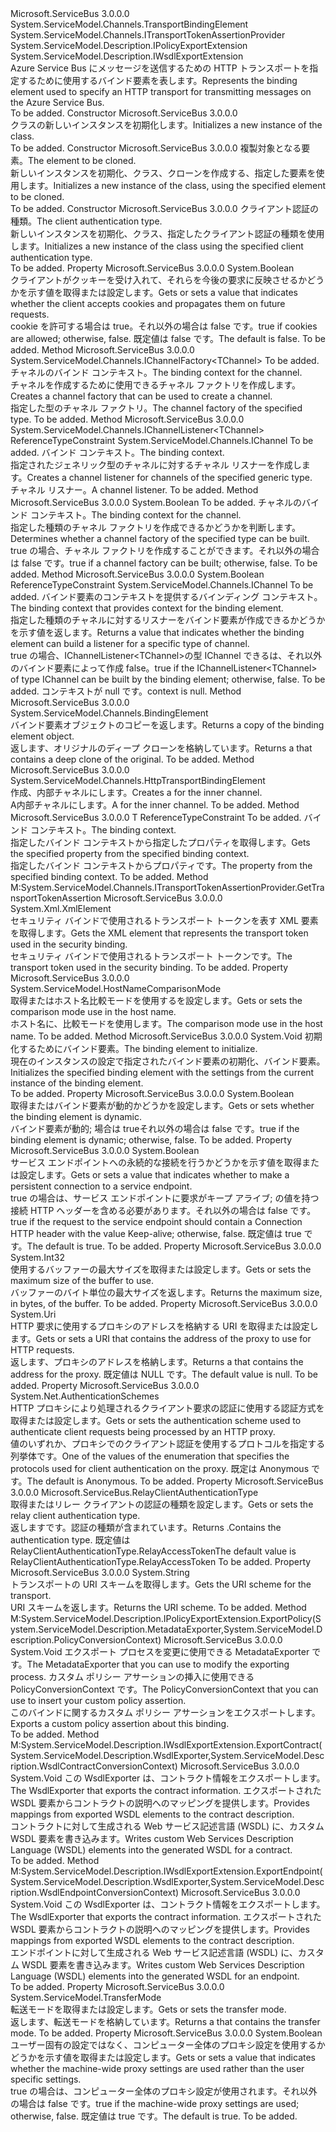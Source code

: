 <Type Name="HttpRelayTransportBindingElement" FullName="Microsoft.ServiceBus.HttpRelayTransportBindingElement">
  <TypeSignature Language="C#" Value="public class HttpRelayTransportBindingElement : System.ServiceModel.Channels.TransportBindingElement, System.ServiceModel.Channels.ITransportTokenAssertionProvider, System.ServiceModel.Description.IPolicyExportExtension, System.ServiceModel.Description.IWsdlExportExtension" />
  <TypeSignature Language="ILAsm" Value=".class public auto ansi beforefieldinit HttpRelayTransportBindingElement extends System.ServiceModel.Channels.TransportBindingElement implements class System.ServiceModel.Channels.ITransportTokenAssertionProvider, class System.ServiceModel.Description.IPolicyExportExtension, class System.ServiceModel.Description.IWsdlExportExtension" />
  <TypeSignature Language="DocId" Value="T:Microsoft.ServiceBus.HttpRelayTransportBindingElement" />
  <TypeSignature Language="VB.NET" Value="Public Class HttpRelayTransportBindingElement&#xA;Inherits TransportBindingElement&#xA;Implements IPolicyExportExtension, ITransportTokenAssertionProvider, IWsdlExportExtension" />
  <TypeSignature Language="F#" Value="type HttpRelayTransportBindingElement = class&#xA;    inherit TransportBindingElement&#xA;    interface IPolicyExportExtension&#xA;    interface IWsdlExportExtension&#xA;    interface ITransportTokenAssertionProvider" />
  <AssemblyInfo>
    <AssemblyName>Microsoft.ServiceBus</AssemblyName>
    <AssemblyVersion>3.0.0.0</AssemblyVersion>
  </AssemblyInfo>
  <Base>
    <BaseTypeName>System.ServiceModel.Channels.TransportBindingElement</BaseTypeName>
  </Base>
  <Interfaces>
    <Interface>
      <InterfaceName>System.ServiceModel.Channels.ITransportTokenAssertionProvider</InterfaceName>
    </Interface>
    <Interface>
      <InterfaceName>System.ServiceModel.Description.IPolicyExportExtension</InterfaceName>
    </Interface>
    <Interface>
      <InterfaceName>System.ServiceModel.Description.IWsdlExportExtension</InterfaceName>
    </Interface>
  </Interfaces>
  <Docs>
    <summary><span data-ttu-id="cf8bf-101">Azure Service Bus にメッセージを送信するための HTTP トランスポートを指定するために使用するバインド要素を表します。</span><span class="sxs-lookup"><span data-stu-id="cf8bf-101">Represents the binding element used to specify an HTTP transport for transmitting messages on the Azure Service Bus.</span></span> </summary>
    <remarks>To be added.</remarks>
  </Docs>
  <Members>
    <Member MemberName=".ctor">
      <MemberSignature Language="C#" Value="public HttpRelayTransportBindingElement ();" />
      <MemberSignature Language="ILAsm" Value=".method public hidebysig specialname rtspecialname instance void .ctor() cil managed" />
      <MemberSignature Language="DocId" Value="M:Microsoft.ServiceBus.HttpRelayTransportBindingElement.#ctor" />
      <MemberSignature Language="VB.NET" Value="Public Sub New ()" />
      <MemberType>Constructor</MemberType>
      <AssemblyInfo>
        <AssemblyName>Microsoft.ServiceBus</AssemblyName>
        <AssemblyVersion>3.0.0.0</AssemblyVersion>
      </AssemblyInfo>
      <Parameters />
      <Docs>
        <summary><span data-ttu-id="cf8bf-102"><see cref="T:Microsoft.ServiceBus.HttpRelayTransportBindingElement" /> クラスの新しいインスタンスを初期化します。</span><span class="sxs-lookup"><span data-stu-id="cf8bf-102">Initializes a new instance of the <see cref="T:Microsoft.ServiceBus.HttpRelayTransportBindingElement" /> class.</span></span></summary>
        <remarks>To be added.</remarks>
      </Docs>
    </Member>
    <Member MemberName=".ctor">
      <MemberSignature Language="C#" Value="protected HttpRelayTransportBindingElement (Microsoft.ServiceBus.HttpRelayTransportBindingElement elementToBeCloned);" />
      <MemberSignature Language="ILAsm" Value=".method familyhidebysig specialname rtspecialname instance void .ctor(class Microsoft.ServiceBus.HttpRelayTransportBindingElement elementToBeCloned) cil managed" />
      <MemberSignature Language="DocId" Value="M:Microsoft.ServiceBus.HttpRelayTransportBindingElement.#ctor(Microsoft.ServiceBus.HttpRelayTransportBindingElement)" />
      <MemberSignature Language="VB.NET" Value="Protected Sub New (elementToBeCloned As HttpRelayTransportBindingElement)" />
      <MemberSignature Language="F#" Value="new Microsoft.ServiceBus.HttpRelayTransportBindingElement : Microsoft.ServiceBus.HttpRelayTransportBindingElement -&gt; Microsoft.ServiceBus.HttpRelayTransportBindingElement" Usage="new Microsoft.ServiceBus.HttpRelayTransportBindingElement elementToBeCloned" />
      <MemberType>Constructor</MemberType>
      <AssemblyInfo>
        <AssemblyName>Microsoft.ServiceBus</AssemblyName>
        <AssemblyVersion>3.0.0.0</AssemblyVersion>
      </AssemblyInfo>
      <Parameters>
        <Parameter Name="elementToBeCloned" Type="Microsoft.ServiceBus.HttpRelayTransportBindingElement" />
      </Parameters>
      <Docs>
        <param name="elementToBeCloned"><span data-ttu-id="cf8bf-103">複製対象となる要素。</span><span class="sxs-lookup"><span data-stu-id="cf8bf-103">The element to be cloned.</span></span></param>
        <summary><span data-ttu-id="cf8bf-104">新しいインスタンスを初期化、<see cref="T:Microsoft.ServiceBus.HttpRelayTransportBindingElement" />クラス、クローンを作成する、指定した要素を使用します。</span><span class="sxs-lookup"><span data-stu-id="cf8bf-104">Initializes a new instance of the <see cref="T:Microsoft.ServiceBus.HttpRelayTransportBindingElement" /> class, using the specified element to be cloned.</span></span></summary>
        <remarks>To be added.</remarks>
      </Docs>
    </Member>
    <Member MemberName=".ctor">
      <MemberSignature Language="C#" Value="public HttpRelayTransportBindingElement (Microsoft.ServiceBus.RelayClientAuthenticationType relayClientAuthenticationType);" />
      <MemberSignature Language="ILAsm" Value=".method public hidebysig specialname rtspecialname instance void .ctor(valuetype Microsoft.ServiceBus.RelayClientAuthenticationType relayClientAuthenticationType) cil managed" />
      <MemberSignature Language="DocId" Value="M:Microsoft.ServiceBus.HttpRelayTransportBindingElement.#ctor(Microsoft.ServiceBus.RelayClientAuthenticationType)" />
      <MemberSignature Language="F#" Value="new Microsoft.ServiceBus.HttpRelayTransportBindingElement : Microsoft.ServiceBus.RelayClientAuthenticationType -&gt; Microsoft.ServiceBus.HttpRelayTransportBindingElement" Usage="new Microsoft.ServiceBus.HttpRelayTransportBindingElement relayClientAuthenticationType" />
      <MemberType>Constructor</MemberType>
      <AssemblyInfo>
        <AssemblyName>Microsoft.ServiceBus</AssemblyName>
        <AssemblyVersion>3.0.0.0</AssemblyVersion>
      </AssemblyInfo>
      <Parameters>
        <Parameter Name="relayClientAuthenticationType" Type="Microsoft.ServiceBus.RelayClientAuthenticationType" />
      </Parameters>
      <Docs>
        <param name="relayClientAuthenticationType"><span data-ttu-id="cf8bf-105">クライアント認証の種類。</span><span class="sxs-lookup"><span data-stu-id="cf8bf-105">The client authentication type.</span></span></param>
        <summary><span data-ttu-id="cf8bf-106">新しいインスタンスを初期化、<see cref="T:Microsoft.ServiceBus.HttpRelayTransportBindingElement" />クラス、指定したクライアント認証の種類を使用します。</span><span class="sxs-lookup"><span data-stu-id="cf8bf-106">Initializes a new instance of the <see cref="T:Microsoft.ServiceBus.HttpRelayTransportBindingElement" /> class using the specified client authentication type.</span></span></summary>
        <remarks>To be added.</remarks>
      </Docs>
    </Member>
    <Member MemberName="AllowCookies">
      <MemberSignature Language="C#" Value="public bool AllowCookies { get; set; }" />
      <MemberSignature Language="ILAsm" Value=".property instance bool AllowCookies" />
      <MemberSignature Language="DocId" Value="P:Microsoft.ServiceBus.HttpRelayTransportBindingElement.AllowCookies" />
      <MemberSignature Language="VB.NET" Value="Public Property AllowCookies As Boolean" />
      <MemberSignature Language="F#" Value="member this.AllowCookies : bool with get, set" Usage="Microsoft.ServiceBus.HttpRelayTransportBindingElement.AllowCookies" />
      <MemberType>Property</MemberType>
      <AssemblyInfo>
        <AssemblyName>Microsoft.ServiceBus</AssemblyName>
        <AssemblyVersion>3.0.0.0</AssemblyVersion>
      </AssemblyInfo>
      <ReturnValue>
        <ReturnType>System.Boolean</ReturnType>
      </ReturnValue>
      <Docs>
        <summary><span data-ttu-id="cf8bf-107">クライアントがクッキーを受け入れて、それらを今後の要求に反映させるかどうかを示す値を取得または設定します。</span><span class="sxs-lookup"><span data-stu-id="cf8bf-107">Gets or sets a value that indicates whether the client accepts cookies and propagates them on future requests.</span></span></summary>
        <value><span data-ttu-id="cf8bf-108">cookie を許可する場合は true。それ以外の場合は false です。</span><span class="sxs-lookup"><span data-stu-id="cf8bf-108">true if cookies are allowed; otherwise, false.</span></span> <span data-ttu-id="cf8bf-109">既定値は false です。</span><span class="sxs-lookup"><span data-stu-id="cf8bf-109">The default is false.</span></span></value>
        <remarks>To be added.</remarks>
      </Docs>
    </Member>
    <Member MemberName="BuildChannelFactory&lt;TChannel&gt;">
      <MemberSignature Language="C#" Value="public override System.ServiceModel.Channels.IChannelFactory&lt;TChannel&gt; BuildChannelFactory&lt;TChannel&gt; (System.ServiceModel.Channels.BindingContext context);" />
      <MemberSignature Language="ILAsm" Value=".method public hidebysig virtual instance class System.ServiceModel.Channels.IChannelFactory`1&lt;!!TChannel&gt; BuildChannelFactory&lt;TChannel&gt;(class System.ServiceModel.Channels.BindingContext context) cil managed" />
      <MemberSignature Language="DocId" Value="M:Microsoft.ServiceBus.HttpRelayTransportBindingElement.BuildChannelFactory``1(System.ServiceModel.Channels.BindingContext)" />
      <MemberSignature Language="VB.NET" Value="Public Overrides Function BuildChannelFactory(Of TChannel) (context As BindingContext) As IChannelFactory(Of TChannel)" />
      <MemberSignature Language="F#" Value="override this.BuildChannelFactory : System.ServiceModel.Channels.BindingContext -&gt; System.ServiceModel.Channels.IChannelFactory&lt;'Channel&gt;" Usage="httpRelayTransportBindingElement.BuildChannelFactory context" />
      <MemberType>Method</MemberType>
      <AssemblyInfo>
        <AssemblyName>Microsoft.ServiceBus</AssemblyName>
        <AssemblyVersion>3.0.0.0</AssemblyVersion>
      </AssemblyInfo>
      <ReturnValue>
        <ReturnType>System.ServiceModel.Channels.IChannelFactory&lt;TChannel&gt;</ReturnType>
      </ReturnValue>
      <TypeParameters>
        <TypeParameter Name="TChannel" />
      </TypeParameters>
      <Parameters>
        <Parameter Name="context" Type="System.ServiceModel.Channels.BindingContext" />
      </Parameters>
      <Docs>
        <typeparam name="TChannel">To be added.</typeparam>
        <param name="context"> <span data-ttu-id="cf8bf-110">チャネルのバインド コンテキスト。</span><span class="sxs-lookup"><span data-stu-id="cf8bf-110">The binding context for the channel.</span></span></param>
        <summary><span data-ttu-id="cf8bf-111">チャネルを作成するために使用できるチャネル ファクトリを作成します。</span><span class="sxs-lookup"><span data-stu-id="cf8bf-111">Creates a channel factory that can be used to create a channel.</span></span></summary>
        <returns><span data-ttu-id="cf8bf-112">指定した型のチャネル ファクトリ。</span><span class="sxs-lookup"><span data-stu-id="cf8bf-112">The channel factory of the specified type.</span></span></returns>
        <remarks>To be added.</remarks>
      </Docs>
    </Member>
    <Member MemberName="BuildChannelListener&lt;TChannel&gt;">
      <MemberSignature Language="C#" Value="public override System.ServiceModel.Channels.IChannelListener&lt;TChannel&gt; BuildChannelListener&lt;TChannel&gt; (System.ServiceModel.Channels.BindingContext context) where TChannel : class, System.ServiceModel.Channels.IChannel;" />
      <MemberSignature Language="ILAsm" Value=".method public hidebysig virtual instance class System.ServiceModel.Channels.IChannelListener`1&lt;!!TChannel&gt; BuildChannelListener&lt;class (class System.ServiceModel.Channels.IChannel) TChannel&gt;(class System.ServiceModel.Channels.BindingContext context) cil managed" />
      <MemberSignature Language="DocId" Value="M:Microsoft.ServiceBus.HttpRelayTransportBindingElement.BuildChannelListener``1(System.ServiceModel.Channels.BindingContext)" />
      <MemberSignature Language="VB.NET" Value="Public Overrides Function BuildChannelListener(Of TChannel As {Class, IChannel}) (context As BindingContext) As IChannelListener(Of TChannel)" />
      <MemberSignature Language="F#" Value="override this.BuildChannelListener : System.ServiceModel.Channels.BindingContext -&gt; System.ServiceModel.Channels.IChannelListener&lt;'Channel (requires 'Channel : null and 'Channel :&gt; System.ServiceModel.Channels.IChannel)&gt; (requires 'Channel : null and 'Channel :&gt; System.ServiceModel.Channels.IChannel)" Usage="httpRelayTransportBindingElement.BuildChannelListener context" />
      <MemberType>Method</MemberType>
      <AssemblyInfo>
        <AssemblyName>Microsoft.ServiceBus</AssemblyName>
        <AssemblyVersion>3.0.0.0</AssemblyVersion>
      </AssemblyInfo>
      <ReturnValue>
        <ReturnType>System.ServiceModel.Channels.IChannelListener&lt;TChannel&gt;</ReturnType>
      </ReturnValue>
      <TypeParameters>
        <TypeParameter Name="TChannel">
          <Constraints>
            <ParameterAttribute>ReferenceTypeConstraint</ParameterAttribute>
            <InterfaceName>System.ServiceModel.Channels.IChannel</InterfaceName>
          </Constraints>
        </TypeParameter>
      </TypeParameters>
      <Parameters>
        <Parameter Name="context" Type="System.ServiceModel.Channels.BindingContext" />
      </Parameters>
      <Docs>
        <typeparam name="TChannel">To be added.</typeparam>
        <param name="context"> <span data-ttu-id="cf8bf-113">バインド コンテキスト。</span><span class="sxs-lookup"><span data-stu-id="cf8bf-113">The binding context.</span></span></param>
        <summary><span data-ttu-id="cf8bf-114">指定されたジェネリック型のチャネルに対するチャネル リスナーを作成します。</span><span class="sxs-lookup"><span data-stu-id="cf8bf-114">Creates a channel listener for channels of the specified generic type.</span></span></summary>
        <returns><span data-ttu-id="cf8bf-115">チャネル リスナー。</span><span class="sxs-lookup"><span data-stu-id="cf8bf-115">A channel listener.</span></span></returns>
        <remarks>To be added.</remarks>
      </Docs>
    </Member>
    <Member MemberName="CanBuildChannelFactory&lt;TChannel&gt;">
      <MemberSignature Language="C#" Value="public override bool CanBuildChannelFactory&lt;TChannel&gt; (System.ServiceModel.Channels.BindingContext context);" />
      <MemberSignature Language="ILAsm" Value=".method public hidebysig virtual instance bool CanBuildChannelFactory&lt;TChannel&gt;(class System.ServiceModel.Channels.BindingContext context) cil managed" />
      <MemberSignature Language="DocId" Value="M:Microsoft.ServiceBus.HttpRelayTransportBindingElement.CanBuildChannelFactory``1(System.ServiceModel.Channels.BindingContext)" />
      <MemberSignature Language="VB.NET" Value="Public Overrides Function CanBuildChannelFactory(Of TChannel) (context As BindingContext) As Boolean" />
      <MemberSignature Language="F#" Value="override this.CanBuildChannelFactory : System.ServiceModel.Channels.BindingContext -&gt; bool" Usage="httpRelayTransportBindingElement.CanBuildChannelFactory context" />
      <MemberType>Method</MemberType>
      <AssemblyInfo>
        <AssemblyName>Microsoft.ServiceBus</AssemblyName>
        <AssemblyVersion>3.0.0.0</AssemblyVersion>
      </AssemblyInfo>
      <ReturnValue>
        <ReturnType>System.Boolean</ReturnType>
      </ReturnValue>
      <TypeParameters>
        <TypeParameter Name="TChannel" />
      </TypeParameters>
      <Parameters>
        <Parameter Name="context" Type="System.ServiceModel.Channels.BindingContext" />
      </Parameters>
      <Docs>
        <typeparam name="TChannel">To be added.</typeparam>
        <param name="context"> <span data-ttu-id="cf8bf-116">チャネルのバインド コンテキスト。</span><span class="sxs-lookup"><span data-stu-id="cf8bf-116">The binding context for the channel.</span></span></param>
        <summary><span data-ttu-id="cf8bf-117">指定した種類のチャネル ファクトリを作成できるかどうかを判断します。</span><span class="sxs-lookup"><span data-stu-id="cf8bf-117">Determines whether a channel factory of the specified type can be built.</span></span></summary>
        <returns><span data-ttu-id="cf8bf-118">true の場合、チャネル ファクトリを作成することができます。それ以外の場合は false です。</span><span class="sxs-lookup"><span data-stu-id="cf8bf-118">true if a channel factory can be built; otherwise, false.</span></span></returns>
        <remarks>To be added.</remarks>
      </Docs>
    </Member>
    <Member MemberName="CanBuildChannelListener&lt;TChannel&gt;">
      <MemberSignature Language="C#" Value="public override bool CanBuildChannelListener&lt;TChannel&gt; (System.ServiceModel.Channels.BindingContext context) where TChannel : class, System.ServiceModel.Channels.IChannel;" />
      <MemberSignature Language="ILAsm" Value=".method public hidebysig virtual instance bool CanBuildChannelListener&lt;class (class System.ServiceModel.Channels.IChannel) TChannel&gt;(class System.ServiceModel.Channels.BindingContext context) cil managed" />
      <MemberSignature Language="DocId" Value="M:Microsoft.ServiceBus.HttpRelayTransportBindingElement.CanBuildChannelListener``1(System.ServiceModel.Channels.BindingContext)" />
      <MemberSignature Language="VB.NET" Value="Public Overrides Function CanBuildChannelListener(Of TChannel As {Class, IChannel}) (context As BindingContext) As Boolean" />
      <MemberSignature Language="F#" Value="override this.CanBuildChannelListener : System.ServiceModel.Channels.BindingContext -&gt; bool (requires 'Channel : null and 'Channel :&gt; System.ServiceModel.Channels.IChannel)" Usage="httpRelayTransportBindingElement.CanBuildChannelListener context" />
      <MemberType>Method</MemberType>
      <AssemblyInfo>
        <AssemblyName>Microsoft.ServiceBus</AssemblyName>
        <AssemblyVersion>3.0.0.0</AssemblyVersion>
      </AssemblyInfo>
      <ReturnValue>
        <ReturnType>System.Boolean</ReturnType>
      </ReturnValue>
      <TypeParameters>
        <TypeParameter Name="TChannel">
          <Constraints>
            <ParameterAttribute>ReferenceTypeConstraint</ParameterAttribute>
            <InterfaceName>System.ServiceModel.Channels.IChannel</InterfaceName>
          </Constraints>
        </TypeParameter>
      </TypeParameters>
      <Parameters>
        <Parameter Name="context" Type="System.ServiceModel.Channels.BindingContext" />
      </Parameters>
      <Docs>
        <typeparam name="TChannel">To be added.</typeparam>
        <param name="context"> <span data-ttu-id="cf8bf-119">バインド要素のコンテキストを提供するバインディング コンテキスト。</span><span class="sxs-lookup"><span data-stu-id="cf8bf-119">The binding context that provides context for the binding element.</span></span></param>
        <summary><span data-ttu-id="cf8bf-120">指定した種類のチャネルに対するリスナーをバインド要素が作成できるかどうかを示す値を返します。</span><span class="sxs-lookup"><span data-stu-id="cf8bf-120">Returns a value that indicates whether the binding element can build a listener for a specific type of channel.</span></span></summary>
        <returns><span data-ttu-id="cf8bf-121">true の場合、IChannelListener&lt;TChannel&gt;の型 IChannel できるは、それ以外のバインド要素によって作成 false。</span><span class="sxs-lookup"><span data-stu-id="cf8bf-121">true if the IChannelListener&lt;TChannel&gt; of type IChannel can be built by the binding element; otherwise, false.</span></span></returns>
        <remarks>To be added.</remarks>
        <exception cref="T:System.ArgumentNullException"> <span data-ttu-id="cf8bf-122">コンテキストが null です。</span><span class="sxs-lookup"><span data-stu-id="cf8bf-122">context is null.</span></span></exception>
      </Docs>
    </Member>
    <Member MemberName="Clone">
      <MemberSignature Language="C#" Value="public override System.ServiceModel.Channels.BindingElement Clone ();" />
      <MemberSignature Language="ILAsm" Value=".method public hidebysig virtual instance class System.ServiceModel.Channels.BindingElement Clone() cil managed" />
      <MemberSignature Language="DocId" Value="M:Microsoft.ServiceBus.HttpRelayTransportBindingElement.Clone" />
      <MemberSignature Language="VB.NET" Value="Public Overrides Function Clone () As BindingElement" />
      <MemberSignature Language="F#" Value="override this.Clone : unit -&gt; System.ServiceModel.Channels.BindingElement" Usage="httpRelayTransportBindingElement.Clone " />
      <MemberType>Method</MemberType>
      <AssemblyInfo>
        <AssemblyName>Microsoft.ServiceBus</AssemblyName>
        <AssemblyVersion>3.0.0.0</AssemblyVersion>
      </AssemblyInfo>
      <ReturnValue>
        <ReturnType>System.ServiceModel.Channels.BindingElement</ReturnType>
      </ReturnValue>
      <Parameters />
      <Docs>
        <summary><span data-ttu-id="cf8bf-123">バインド要素オブジェクトのコピーを返します。</span><span class="sxs-lookup"><span data-stu-id="cf8bf-123">Returns a copy of the binding element object.</span></span></summary>
        <returns><span data-ttu-id="cf8bf-124">返します、<see cref="T:System.ServiceModel.Channels.BindingElement" />オリジナルのディープ クローンを格納しています。</span><span class="sxs-lookup"><span data-stu-id="cf8bf-124">Returns a <see cref="T:System.ServiceModel.Channels.BindingElement" /> that contains a deep clone of the original.</span></span></returns>
        <remarks>To be added.</remarks>
      </Docs>
    </Member>
    <Member MemberName="CreateInnerChannelBindingElement">
      <MemberSignature Language="C#" Value="protected virtual System.ServiceModel.Channels.HttpTransportBindingElement CreateInnerChannelBindingElement ();" />
      <MemberSignature Language="ILAsm" Value=".method familyhidebysig newslot virtual instance class System.ServiceModel.Channels.HttpTransportBindingElement CreateInnerChannelBindingElement() cil managed" />
      <MemberSignature Language="DocId" Value="M:Microsoft.ServiceBus.HttpRelayTransportBindingElement.CreateInnerChannelBindingElement" />
      <MemberSignature Language="VB.NET" Value="Protected Overridable Function CreateInnerChannelBindingElement () As HttpTransportBindingElement" />
      <MemberSignature Language="F#" Value="abstract member CreateInnerChannelBindingElement : unit -&gt; System.ServiceModel.Channels.HttpTransportBindingElement&#xA;override this.CreateInnerChannelBindingElement : unit -&gt; System.ServiceModel.Channels.HttpTransportBindingElement" Usage="httpRelayTransportBindingElement.CreateInnerChannelBindingElement " />
      <MemberType>Method</MemberType>
      <AssemblyInfo>
        <AssemblyName>Microsoft.ServiceBus</AssemblyName>
        <AssemblyVersion>3.0.0.0</AssemblyVersion>
      </AssemblyInfo>
      <ReturnValue>
        <ReturnType>System.ServiceModel.Channels.HttpTransportBindingElement</ReturnType>
      </ReturnValue>
      <Parameters />
      <Docs>
        <summary><span data-ttu-id="cf8bf-125">作成、<see cref="T:System.ServiceModel.Channels.HttpTransportBindingElement" />内部チャネルにします。</span><span class="sxs-lookup"><span data-stu-id="cf8bf-125">Creates a <see cref="T:System.ServiceModel.Channels.HttpTransportBindingElement" /> for the inner channel.</span></span></summary>
        <returns><span data-ttu-id="cf8bf-126">A<see cref="T:System.ServiceModel.Channels.HttpTransportBindingElement" />内部チャネルにします。</span><span class="sxs-lookup"><span data-stu-id="cf8bf-126">A <see cref="T:System.ServiceModel.Channels.HttpTransportBindingElement" /> for the inner channel.</span></span></returns>
        <remarks>To be added.</remarks>
      </Docs>
    </Member>
    <Member MemberName="GetProperty&lt;T&gt;">
      <MemberSignature Language="C#" Value="public override T GetProperty&lt;T&gt; (System.ServiceModel.Channels.BindingContext context) where T : class;" />
      <MemberSignature Language="ILAsm" Value=".method public hidebysig virtual instance !!T GetProperty&lt;class T&gt;(class System.ServiceModel.Channels.BindingContext context) cil managed" />
      <MemberSignature Language="DocId" Value="M:Microsoft.ServiceBus.HttpRelayTransportBindingElement.GetProperty``1(System.ServiceModel.Channels.BindingContext)" />
      <MemberSignature Language="VB.NET" Value="Public Overrides Function GetProperty(Of T As Class) (context As BindingContext) As T" />
      <MemberSignature Language="F#" Value="override this.GetProperty : System.ServiceModel.Channels.BindingContext -&gt; 'T (requires 'T : null)" Usage="httpRelayTransportBindingElement.GetProperty context" />
      <MemberType>Method</MemberType>
      <AssemblyInfo>
        <AssemblyName>Microsoft.ServiceBus</AssemblyName>
        <AssemblyVersion>3.0.0.0</AssemblyVersion>
      </AssemblyInfo>
      <ReturnValue>
        <ReturnType>T</ReturnType>
      </ReturnValue>
      <TypeParameters>
        <TypeParameter Name="T">
          <Constraints>
            <ParameterAttribute>ReferenceTypeConstraint</ParameterAttribute>
          </Constraints>
        </TypeParameter>
      </TypeParameters>
      <Parameters>
        <Parameter Name="context" Type="System.ServiceModel.Channels.BindingContext" />
      </Parameters>
      <Docs>
        <typeparam name="T">To be added.</typeparam>
        <param name="context"> <span data-ttu-id="cf8bf-127">バインド コンテキスト。</span><span class="sxs-lookup"><span data-stu-id="cf8bf-127">The binding context.</span></span></param>
        <summary><span data-ttu-id="cf8bf-128">指定したバインド コンテキストから指定したプロパティを取得します。</span><span class="sxs-lookup"><span data-stu-id="cf8bf-128">Gets the specified property from the specified binding context.</span></span></summary>
        <returns><span data-ttu-id="cf8bf-129">指定したバインド コンテキストからプロパティです。</span><span class="sxs-lookup"><span data-stu-id="cf8bf-129">The property from the specified binding context.</span></span></returns>
        <remarks>To be added.</remarks>
      </Docs>
    </Member>
    <Member MemberName="GetTransportTokenAssertion">
      <MemberSignature Language="C#" Value="public System.Xml.XmlElement GetTransportTokenAssertion ();" />
      <MemberSignature Language="ILAsm" Value=".method public hidebysig newslot virtual instance class System.Xml.XmlElement GetTransportTokenAssertion() cil managed" />
      <MemberSignature Language="DocId" Value="M:Microsoft.ServiceBus.HttpRelayTransportBindingElement.GetTransportTokenAssertion" />
      <MemberSignature Language="VB.NET" Value="Public Function GetTransportTokenAssertion () As XmlElement" />
      <MemberSignature Language="F#" Value="abstract member GetTransportTokenAssertion : unit -&gt; System.Xml.XmlElement&#xA;override this.GetTransportTokenAssertion : unit -&gt; System.Xml.XmlElement" Usage="httpRelayTransportBindingElement.GetTransportTokenAssertion " />
      <MemberType>Method</MemberType>
      <Implements>
        <InterfaceMember>M:System.ServiceModel.Channels.ITransportTokenAssertionProvider.GetTransportTokenAssertion</InterfaceMember>
      </Implements>
      <AssemblyInfo>
        <AssemblyName>Microsoft.ServiceBus</AssemblyName>
        <AssemblyVersion>3.0.0.0</AssemblyVersion>
      </AssemblyInfo>
      <ReturnValue>
        <ReturnType>System.Xml.XmlElement</ReturnType>
      </ReturnValue>
      <Parameters />
      <Docs>
        <summary><span data-ttu-id="cf8bf-130">セキュリティ バインドで使用されるトランスポート トークンを表す XML 要素を取得します。</span><span class="sxs-lookup"><span data-stu-id="cf8bf-130">Gets the XML element that represents the transport token used in the security binding.</span></span></summary>
        <returns><span data-ttu-id="cf8bf-131">セキュリティ バインドで使用されるトランスポート トークンです。</span><span class="sxs-lookup"><span data-stu-id="cf8bf-131">The transport token used in the security binding.</span></span></returns>
        <remarks>To be added.</remarks>
      </Docs>
    </Member>
    <Member MemberName="HostNameComparisonMode">
      <MemberSignature Language="C#" Value="public System.ServiceModel.HostNameComparisonMode HostNameComparisonMode { get; set; }" />
      <MemberSignature Language="ILAsm" Value=".property instance valuetype System.ServiceModel.HostNameComparisonMode HostNameComparisonMode" />
      <MemberSignature Language="DocId" Value="P:Microsoft.ServiceBus.HttpRelayTransportBindingElement.HostNameComparisonMode" />
      <MemberSignature Language="VB.NET" Value="Public Property HostNameComparisonMode As HostNameComparisonMode" />
      <MemberSignature Language="F#" Value="member this.HostNameComparisonMode : System.ServiceModel.HostNameComparisonMode with get, set" Usage="Microsoft.ServiceBus.HttpRelayTransportBindingElement.HostNameComparisonMode" />
      <MemberType>Property</MemberType>
      <AssemblyInfo>
        <AssemblyName>Microsoft.ServiceBus</AssemblyName>
        <AssemblyVersion>3.0.0.0</AssemblyVersion>
      </AssemblyInfo>
      <ReturnValue>
        <ReturnType>System.ServiceModel.HostNameComparisonMode</ReturnType>
      </ReturnValue>
      <Docs>
        <summary><span data-ttu-id="cf8bf-132">取得またはホスト名比較モードを使用するを設定します。</span><span class="sxs-lookup"><span data-stu-id="cf8bf-132">Gets or sets the comparison mode use in the host name.</span></span></summary>
        <value><span data-ttu-id="cf8bf-133">ホスト名に、比較モードを使用します。</span><span class="sxs-lookup"><span data-stu-id="cf8bf-133">The comparison mode use in the host name.</span></span></value>
        <remarks>To be added.</remarks>
      </Docs>
    </Member>
    <Member MemberName="InitializeInnerChannelBindingElement">
      <MemberSignature Language="C#" Value="protected virtual void InitializeInnerChannelBindingElement (System.ServiceModel.Channels.HttpTransportBindingElement httpTransportElement);" />
      <MemberSignature Language="ILAsm" Value=".method familyhidebysig newslot virtual instance void InitializeInnerChannelBindingElement(class System.ServiceModel.Channels.HttpTransportBindingElement httpTransportElement) cil managed" />
      <MemberSignature Language="DocId" Value="M:Microsoft.ServiceBus.HttpRelayTransportBindingElement.InitializeInnerChannelBindingElement(System.ServiceModel.Channels.HttpTransportBindingElement)" />
      <MemberSignature Language="VB.NET" Value="Protected Overridable Sub InitializeInnerChannelBindingElement (httpTransportElement As HttpTransportBindingElement)" />
      <MemberSignature Language="F#" Value="abstract member InitializeInnerChannelBindingElement : System.ServiceModel.Channels.HttpTransportBindingElement -&gt; unit&#xA;override this.InitializeInnerChannelBindingElement : System.ServiceModel.Channels.HttpTransportBindingElement -&gt; unit" Usage="httpRelayTransportBindingElement.InitializeInnerChannelBindingElement httpTransportElement" />
      <MemberType>Method</MemberType>
      <AssemblyInfo>
        <AssemblyName>Microsoft.ServiceBus</AssemblyName>
        <AssemblyVersion>3.0.0.0</AssemblyVersion>
      </AssemblyInfo>
      <ReturnValue>
        <ReturnType>System.Void</ReturnType>
      </ReturnValue>
      <Parameters>
        <Parameter Name="httpTransportElement" Type="System.ServiceModel.Channels.HttpTransportBindingElement" />
      </Parameters>
      <Docs>
        <param name="httpTransportElement"> <span data-ttu-id="cf8bf-134">初期化するためにバインド要素。</span><span class="sxs-lookup"><span data-stu-id="cf8bf-134">The binding element to initialize.</span></span></param>
        <summary><span data-ttu-id="cf8bf-135">現在のインスタンスの設定で指定されたバインド要素の初期化、<see cref="T:Microsoft.ServiceBus.HttpRelayTransportBindingElement" />バインド要素。</span><span class="sxs-lookup"><span data-stu-id="cf8bf-135">Initializes the specified binding element with the settings from the current instance of the<see cref="T:Microsoft.ServiceBus.HttpRelayTransportBindingElement" /> binding element.</span></span></summary>
        <remarks>To be added.</remarks>
      </Docs>
    </Member>
    <Member MemberName="IsDynamic">
      <MemberSignature Language="C#" Value="public bool IsDynamic { get; set; }" />
      <MemberSignature Language="ILAsm" Value=".property instance bool IsDynamic" />
      <MemberSignature Language="DocId" Value="P:Microsoft.ServiceBus.HttpRelayTransportBindingElement.IsDynamic" />
      <MemberSignature Language="VB.NET" Value="Public Property IsDynamic As Boolean" />
      <MemberSignature Language="F#" Value="member this.IsDynamic : bool with get, set" Usage="Microsoft.ServiceBus.HttpRelayTransportBindingElement.IsDynamic" />
      <MemberType>Property</MemberType>
      <AssemblyInfo>
        <AssemblyName>Microsoft.ServiceBus</AssemblyName>
        <AssemblyVersion>3.0.0.0</AssemblyVersion>
      </AssemblyInfo>
      <ReturnValue>
        <ReturnType>System.Boolean</ReturnType>
      </ReturnValue>
      <Docs>
        <summary><span data-ttu-id="cf8bf-136">取得またはバインド要素が動的かどうかを設定します。</span><span class="sxs-lookup"><span data-stu-id="cf8bf-136">Gets or sets whether the binding element is dynamic.</span></span></summary>
        <value><span data-ttu-id="cf8bf-137">バインド要素が動的; 場合は trueそれ以外の場合は false です。</span><span class="sxs-lookup"><span data-stu-id="cf8bf-137">true if the binding element is dynamic; otherwise, false.</span></span></value>
        <remarks>To be added.</remarks>
      </Docs>
    </Member>
    <Member MemberName="KeepAliveEnabled">
      <MemberSignature Language="C#" Value="public bool KeepAliveEnabled { get; set; }" />
      <MemberSignature Language="ILAsm" Value=".property instance bool KeepAliveEnabled" />
      <MemberSignature Language="DocId" Value="P:Microsoft.ServiceBus.HttpRelayTransportBindingElement.KeepAliveEnabled" />
      <MemberSignature Language="VB.NET" Value="Public Property KeepAliveEnabled As Boolean" />
      <MemberSignature Language="F#" Value="member this.KeepAliveEnabled : bool with get, set" Usage="Microsoft.ServiceBus.HttpRelayTransportBindingElement.KeepAliveEnabled" />
      <MemberType>Property</MemberType>
      <AssemblyInfo>
        <AssemblyName>Microsoft.ServiceBus</AssemblyName>
        <AssemblyVersion>3.0.0.0</AssemblyVersion>
      </AssemblyInfo>
      <ReturnValue>
        <ReturnType>System.Boolean</ReturnType>
      </ReturnValue>
      <Docs>
        <summary><span data-ttu-id="cf8bf-138">サービス エンドポイントへの永続的な接続を行うかどうかを示す値を取得または設定します。</span><span class="sxs-lookup"><span data-stu-id="cf8bf-138">Gets or sets a value that indicates whether to make a persistent connection to a service endpoint.</span></span> </summary>
        <value><span data-ttu-id="cf8bf-139">true の場合は、サービス エンドポイントに要求がキープ アライブ; の値を持つ接続 HTTP ヘッダーを含める必要があります。それ以外の場合は false です。</span><span class="sxs-lookup"><span data-stu-id="cf8bf-139">true if the request to the service endpoint should contain a Connection HTTP header with the value Keep-alive; otherwise, false.</span></span> <span data-ttu-id="cf8bf-140">既定値は true です。</span><span class="sxs-lookup"><span data-stu-id="cf8bf-140">The default is true.</span></span></value>
        <remarks>To be added.</remarks>
      </Docs>
    </Member>
    <Member MemberName="MaxBufferSize">
      <MemberSignature Language="C#" Value="public int MaxBufferSize { get; set; }" />
      <MemberSignature Language="ILAsm" Value=".property instance int32 MaxBufferSize" />
      <MemberSignature Language="DocId" Value="P:Microsoft.ServiceBus.HttpRelayTransportBindingElement.MaxBufferSize" />
      <MemberSignature Language="VB.NET" Value="Public Property MaxBufferSize As Integer" />
      <MemberSignature Language="F#" Value="member this.MaxBufferSize : int with get, set" Usage="Microsoft.ServiceBus.HttpRelayTransportBindingElement.MaxBufferSize" />
      <MemberType>Property</MemberType>
      <AssemblyInfo>
        <AssemblyName>Microsoft.ServiceBus</AssemblyName>
        <AssemblyVersion>3.0.0.0</AssemblyVersion>
      </AssemblyInfo>
      <ReturnValue>
        <ReturnType>System.Int32</ReturnType>
      </ReturnValue>
      <Docs>
        <summary><span data-ttu-id="cf8bf-141">使用するバッファーの最大サイズを取得または設定します。</span><span class="sxs-lookup"><span data-stu-id="cf8bf-141">Gets or sets the maximum size of the buffer to use.</span></span></summary>
        <value><span data-ttu-id="cf8bf-142">バッファーのバイト単位の最大サイズを返します。</span><span class="sxs-lookup"><span data-stu-id="cf8bf-142">Returns the maximum size, in bytes, of the buffer.</span></span></value>
        <remarks>To be added.</remarks>
      </Docs>
    </Member>
    <Member MemberName="ProxyAddress">
      <MemberSignature Language="C#" Value="public Uri ProxyAddress { get; set; }" />
      <MemberSignature Language="ILAsm" Value=".property instance class System.Uri ProxyAddress" />
      <MemberSignature Language="DocId" Value="P:Microsoft.ServiceBus.HttpRelayTransportBindingElement.ProxyAddress" />
      <MemberSignature Language="VB.NET" Value="Public Property ProxyAddress As Uri" />
      <MemberSignature Language="F#" Value="member this.ProxyAddress : Uri with get, set" Usage="Microsoft.ServiceBus.HttpRelayTransportBindingElement.ProxyAddress" />
      <MemberType>Property</MemberType>
      <AssemblyInfo>
        <AssemblyName>Microsoft.ServiceBus</AssemblyName>
        <AssemblyVersion>3.0.0.0</AssemblyVersion>
      </AssemblyInfo>
      <ReturnValue>
        <ReturnType>System.Uri</ReturnType>
      </ReturnValue>
      <Docs>
        <summary><span data-ttu-id="cf8bf-143">HTTP 要求に使用するプロキシのアドレスを格納する URI を取得または設定します。</span><span class="sxs-lookup"><span data-stu-id="cf8bf-143">Gets or sets a URI that contains the address of the proxy to use for HTTP requests.</span></span></summary>
        <value><span data-ttu-id="cf8bf-144">返します、<see cref="T:System.Uri" />プロキシのアドレスを格納します。</span><span class="sxs-lookup"><span data-stu-id="cf8bf-144">Returns a <see cref="T:System.Uri" /> that contains the address for the proxy.</span></span> <span data-ttu-id="cf8bf-145">既定値は NULL です。</span><span class="sxs-lookup"><span data-stu-id="cf8bf-145">The default value is null.</span></span></value>
        <remarks>To be added.</remarks>
      </Docs>
    </Member>
    <Member MemberName="ProxyAuthenticationScheme">
      <MemberSignature Language="C#" Value="public System.Net.AuthenticationSchemes ProxyAuthenticationScheme { get; set; }" />
      <MemberSignature Language="ILAsm" Value=".property instance valuetype System.Net.AuthenticationSchemes ProxyAuthenticationScheme" />
      <MemberSignature Language="DocId" Value="P:Microsoft.ServiceBus.HttpRelayTransportBindingElement.ProxyAuthenticationScheme" />
      <MemberSignature Language="VB.NET" Value="Public Property ProxyAuthenticationScheme As AuthenticationSchemes" />
      <MemberSignature Language="F#" Value="member this.ProxyAuthenticationScheme : System.Net.AuthenticationSchemes with get, set" Usage="Microsoft.ServiceBus.HttpRelayTransportBindingElement.ProxyAuthenticationScheme" />
      <MemberType>Property</MemberType>
      <AssemblyInfo>
        <AssemblyName>Microsoft.ServiceBus</AssemblyName>
        <AssemblyVersion>3.0.0.0</AssemblyVersion>
      </AssemblyInfo>
      <ReturnValue>
        <ReturnType>System.Net.AuthenticationSchemes</ReturnType>
      </ReturnValue>
      <Docs>
        <summary><span data-ttu-id="cf8bf-146">HTTP プロキシにより処理されるクライアント要求の認証に使用する認証方式を取得または設定します。</span><span class="sxs-lookup"><span data-stu-id="cf8bf-146">Gets or sets the authentication scheme used to authenticate client requests being processed by an HTTP proxy.</span></span></summary>
        <value><span data-ttu-id="cf8bf-147">値のいずれか、<see cref="T:System.Net.AuthenticationSchemes" />プロキシでのクライアント認証を使用するプロトコルを指定する列挙体です。</span><span class="sxs-lookup"><span data-stu-id="cf8bf-147">One of the values of the <see cref="T:System.Net.AuthenticationSchemes" /> enumeration that specifies the protocols used for client authentication on the proxy.</span></span> <span data-ttu-id="cf8bf-148">既定は Anonymous です。</span><span class="sxs-lookup"><span data-stu-id="cf8bf-148">The default is Anonymous.</span></span> </value>
        <remarks>To be added.</remarks>
      </Docs>
    </Member>
    <Member MemberName="RelayClientAuthenticationType">
      <MemberSignature Language="C#" Value="public Microsoft.ServiceBus.RelayClientAuthenticationType RelayClientAuthenticationType { get; set; }" />
      <MemberSignature Language="ILAsm" Value=".property instance valuetype Microsoft.ServiceBus.RelayClientAuthenticationType RelayClientAuthenticationType" />
      <MemberSignature Language="DocId" Value="P:Microsoft.ServiceBus.HttpRelayTransportBindingElement.RelayClientAuthenticationType" />
      <MemberSignature Language="VB.NET" Value="Public Property RelayClientAuthenticationType As RelayClientAuthenticationType" />
      <MemberSignature Language="F#" Value="member this.RelayClientAuthenticationType : Microsoft.ServiceBus.RelayClientAuthenticationType with get, set" Usage="Microsoft.ServiceBus.HttpRelayTransportBindingElement.RelayClientAuthenticationType" />
      <MemberType>Property</MemberType>
      <AssemblyInfo>
        <AssemblyName>Microsoft.ServiceBus</AssemblyName>
        <AssemblyVersion>3.0.0.0</AssemblyVersion>
      </AssemblyInfo>
      <ReturnValue>
        <ReturnType>Microsoft.ServiceBus.RelayClientAuthenticationType</ReturnType>
      </ReturnValue>
      <Docs>
        <summary><span data-ttu-id="cf8bf-149">取得またはリレー クライアントの認証の種類を設定します。</span><span class="sxs-lookup"><span data-stu-id="cf8bf-149">Gets or sets the relay client authentication type.</span></span> </summary>
        <value><span data-ttu-id="cf8bf-150">返します<see cref="T:Microsoft.ServiceBus.RelayClientAuthenticationType" />です。認証の種類が含まれています。</span><span class="sxs-lookup"><span data-stu-id="cf8bf-150">Returns <see cref="T:Microsoft.ServiceBus.RelayClientAuthenticationType" />.Contains the authentication type.</span></span> <span data-ttu-id="cf8bf-151">既定値は RelayClientAuthenticationType.RelayAccessToken</span><span class="sxs-lookup"><span data-stu-id="cf8bf-151">The default value is RelayClientAuthenticationType.RelayAccessToken</span></span></value>
        <remarks>To be added.</remarks>
      </Docs>
    </Member>
    <Member MemberName="Scheme">
      <MemberSignature Language="C#" Value="public override string Scheme { get; }" />
      <MemberSignature Language="ILAsm" Value=".property instance string Scheme" />
      <MemberSignature Language="DocId" Value="P:Microsoft.ServiceBus.HttpRelayTransportBindingElement.Scheme" />
      <MemberSignature Language="VB.NET" Value="Public Overrides ReadOnly Property Scheme As String" />
      <MemberSignature Language="F#" Value="member this.Scheme : string" Usage="Microsoft.ServiceBus.HttpRelayTransportBindingElement.Scheme" />
      <MemberType>Property</MemberType>
      <AssemblyInfo>
        <AssemblyName>Microsoft.ServiceBus</AssemblyName>
        <AssemblyVersion>3.0.0.0</AssemblyVersion>
      </AssemblyInfo>
      <ReturnValue>
        <ReturnType>System.String</ReturnType>
      </ReturnValue>
      <Docs>
        <summary><span data-ttu-id="cf8bf-152">トランスポートの URI スキームを取得します。</span><span class="sxs-lookup"><span data-stu-id="cf8bf-152">Gets the URI scheme for the transport.</span></span></summary>
        <value><span data-ttu-id="cf8bf-153">URI スキームを返します。</span><span class="sxs-lookup"><span data-stu-id="cf8bf-153">Returns the URI scheme.</span></span></value>
        <remarks>To be added.</remarks>
      </Docs>
    </Member>
    <Member MemberName="System.ServiceModel.Description.IPolicyExportExtension.ExportPolicy">
      <MemberSignature Language="C#" Value="void IPolicyExportExtension.ExportPolicy (System.ServiceModel.Description.MetadataExporter exporter, System.ServiceModel.Description.PolicyConversionContext context);" />
      <MemberSignature Language="ILAsm" Value=".method hidebysig newslot virtual instance void System.ServiceModel.Description.IPolicyExportExtension.ExportPolicy(class System.ServiceModel.Description.MetadataExporter exporter, class System.ServiceModel.Description.PolicyConversionContext context) cil managed" />
      <MemberSignature Language="DocId" Value="M:Microsoft.ServiceBus.HttpRelayTransportBindingElement.System#ServiceModel#Description#IPolicyExportExtension#ExportPolicy(System.ServiceModel.Description.MetadataExporter,System.ServiceModel.Description.PolicyConversionContext)" />
      <MemberSignature Language="VB.NET" Value="Sub ExportPolicy (exporter As MetadataExporter, context As PolicyConversionContext) Implements IPolicyExportExtension.ExportPolicy" />
      <MemberType>Method</MemberType>
      <Implements>
        <InterfaceMember>M:System.ServiceModel.Description.IPolicyExportExtension.ExportPolicy(System.ServiceModel.Description.MetadataExporter,System.ServiceModel.Description.PolicyConversionContext)</InterfaceMember>
      </Implements>
      <AssemblyInfo>
        <AssemblyName>Microsoft.ServiceBus</AssemblyName>
        <AssemblyVersion>3.0.0.0</AssemblyVersion>
      </AssemblyInfo>
      <ReturnValue>
        <ReturnType>System.Void</ReturnType>
      </ReturnValue>
      <Parameters>
        <Parameter Name="exporter" Type="System.ServiceModel.Description.MetadataExporter" />
        <Parameter Name="context" Type="System.ServiceModel.Description.PolicyConversionContext" />
      </Parameters>
      <Docs>
        <param name="exporter"><span data-ttu-id="cf8bf-154">エクスポート プロセスを変更に使用できる MetadataExporter です。</span><span class="sxs-lookup"><span data-stu-id="cf8bf-154">The MetadataExporter that you can use to modify the exporting process.</span></span></param>
        <param name="context"><span data-ttu-id="cf8bf-155">カスタム ポリシー アサーションの挿入に使用できる PolicyConversionContext です。</span><span class="sxs-lookup"><span data-stu-id="cf8bf-155">The PolicyConversionContext that you can use to insert your custom policy assertion.</span></span></param>
        <summary>
            <span data-ttu-id="cf8bf-156">このバインドに関するカスタム ポリシー アサーションをエクスポートします。</span><span class="sxs-lookup"><span data-stu-id="cf8bf-156">Exports a custom policy assertion about this binding.</span></span>
            </summary>
        <remarks>To be added.</remarks>
      </Docs>
    </Member>
    <Member MemberName="System.ServiceModel.Description.IWsdlExportExtension.ExportContract">
      <MemberSignature Language="C#" Value="void IWsdlExportExtension.ExportContract (System.ServiceModel.Description.WsdlExporter exporter, System.ServiceModel.Description.WsdlContractConversionContext context);" />
      <MemberSignature Language="ILAsm" Value=".method hidebysig newslot virtual instance void System.ServiceModel.Description.IWsdlExportExtension.ExportContract(class System.ServiceModel.Description.WsdlExporter exporter, class System.ServiceModel.Description.WsdlContractConversionContext context) cil managed" />
      <MemberSignature Language="DocId" Value="M:Microsoft.ServiceBus.HttpRelayTransportBindingElement.System#ServiceModel#Description#IWsdlExportExtension#ExportContract(System.ServiceModel.Description.WsdlExporter,System.ServiceModel.Description.WsdlContractConversionContext)" />
      <MemberSignature Language="VB.NET" Value="Sub ExportContract (exporter As WsdlExporter, context As WsdlContractConversionContext) Implements IWsdlExportExtension.ExportContract" />
      <MemberType>Method</MemberType>
      <Implements>
        <InterfaceMember>M:System.ServiceModel.Description.IWsdlExportExtension.ExportContract(System.ServiceModel.Description.WsdlExporter,System.ServiceModel.Description.WsdlContractConversionContext)</InterfaceMember>
      </Implements>
      <AssemblyInfo>
        <AssemblyName>Microsoft.ServiceBus</AssemblyName>
        <AssemblyVersion>3.0.0.0</AssemblyVersion>
      </AssemblyInfo>
      <ReturnValue>
        <ReturnType>System.Void</ReturnType>
      </ReturnValue>
      <Parameters>
        <Parameter Name="exporter" Type="System.ServiceModel.Description.WsdlExporter" />
        <Parameter Name="context" Type="System.ServiceModel.Description.WsdlContractConversionContext" />
      </Parameters>
      <Docs>
        <param name="exporter"><span data-ttu-id="cf8bf-157">この WsdlExporter は、コントラクト情報をエクスポートします。</span><span class="sxs-lookup"><span data-stu-id="cf8bf-157">The WsdlExporter that exports the contract information.</span></span></param>
        <param name="context"><span data-ttu-id="cf8bf-158">エクスポートされた WSDL 要素からコントラクトの説明へのマッピングを提供します。</span><span class="sxs-lookup"><span data-stu-id="cf8bf-158">Provides mappings from exported WSDL elements to the contract description.</span></span></param>
        <summary>
            <span data-ttu-id="cf8bf-159">コントラクトに対して生成される Web サービス記述言語 (WSDL) に、カスタム WSDL 要素を書き込みます。</span><span class="sxs-lookup"><span data-stu-id="cf8bf-159">Writes custom Web Services Description Language (WSDL) elements into the generated WSDL for a contract.</span></span>
            </summary>
        <remarks>To be added.</remarks>
      </Docs>
    </Member>
    <Member MemberName="System.ServiceModel.Description.IWsdlExportExtension.ExportEndpoint">
      <MemberSignature Language="C#" Value="void IWsdlExportExtension.ExportEndpoint (System.ServiceModel.Description.WsdlExporter exporter, System.ServiceModel.Description.WsdlEndpointConversionContext context);" />
      <MemberSignature Language="ILAsm" Value=".method hidebysig newslot virtual instance void System.ServiceModel.Description.IWsdlExportExtension.ExportEndpoint(class System.ServiceModel.Description.WsdlExporter exporter, class System.ServiceModel.Description.WsdlEndpointConversionContext context) cil managed" />
      <MemberSignature Language="DocId" Value="M:Microsoft.ServiceBus.HttpRelayTransportBindingElement.System#ServiceModel#Description#IWsdlExportExtension#ExportEndpoint(System.ServiceModel.Description.WsdlExporter,System.ServiceModel.Description.WsdlEndpointConversionContext)" />
      <MemberSignature Language="VB.NET" Value="Sub ExportEndpoint (exporter As WsdlExporter, context As WsdlEndpointConversionContext) Implements IWsdlExportExtension.ExportEndpoint" />
      <MemberType>Method</MemberType>
      <Implements>
        <InterfaceMember>M:System.ServiceModel.Description.IWsdlExportExtension.ExportEndpoint(System.ServiceModel.Description.WsdlExporter,System.ServiceModel.Description.WsdlEndpointConversionContext)</InterfaceMember>
      </Implements>
      <AssemblyInfo>
        <AssemblyName>Microsoft.ServiceBus</AssemblyName>
        <AssemblyVersion>3.0.0.0</AssemblyVersion>
      </AssemblyInfo>
      <ReturnValue>
        <ReturnType>System.Void</ReturnType>
      </ReturnValue>
      <Parameters>
        <Parameter Name="exporter" Type="System.ServiceModel.Description.WsdlExporter" />
        <Parameter Name="context" Type="System.ServiceModel.Description.WsdlEndpointConversionContext" />
      </Parameters>
      <Docs>
        <param name="exporter"><span data-ttu-id="cf8bf-160">この WsdlExporter は、コントラクト情報をエクスポートします。</span><span class="sxs-lookup"><span data-stu-id="cf8bf-160">The WsdlExporter that exports the contract information.</span></span></param>
        <param name="context"><span data-ttu-id="cf8bf-161">エクスポートされた WSDL 要素からコントラクトの説明へのマッピングを提供します。</span><span class="sxs-lookup"><span data-stu-id="cf8bf-161">Provides mappings from exported WSDL elements to the contract description.</span></span></param>
        <summary>
            <span data-ttu-id="cf8bf-162">エンドポイントに対して生成される Web サービス記述言語 (WSDL) に、カスタム WSDL 要素を書き込みます。</span><span class="sxs-lookup"><span data-stu-id="cf8bf-162">Writes custom Web Services Description Language (WSDL) elements into the generated WSDL for an endpoint.</span></span>
            </summary>
        <remarks>To be added.</remarks>
      </Docs>
    </Member>
    <Member MemberName="TransferMode">
      <MemberSignature Language="C#" Value="public System.ServiceModel.TransferMode TransferMode { get; set; }" />
      <MemberSignature Language="ILAsm" Value=".property instance valuetype System.ServiceModel.TransferMode TransferMode" />
      <MemberSignature Language="DocId" Value="P:Microsoft.ServiceBus.HttpRelayTransportBindingElement.TransferMode" />
      <MemberSignature Language="VB.NET" Value="Public Property TransferMode As TransferMode" />
      <MemberSignature Language="F#" Value="member this.TransferMode : System.ServiceModel.TransferMode with get, set" Usage="Microsoft.ServiceBus.HttpRelayTransportBindingElement.TransferMode" />
      <MemberType>Property</MemberType>
      <AssemblyInfo>
        <AssemblyName>Microsoft.ServiceBus</AssemblyName>
        <AssemblyVersion>3.0.0.0</AssemblyVersion>
      </AssemblyInfo>
      <ReturnValue>
        <ReturnType>System.ServiceModel.TransferMode</ReturnType>
      </ReturnValue>
      <Docs>
        <summary><span data-ttu-id="cf8bf-163">転送モードを取得または設定します。</span><span class="sxs-lookup"><span data-stu-id="cf8bf-163">Gets or sets the transfer mode.</span></span></summary>
        <value><span data-ttu-id="cf8bf-164">返します、<see cref="T:System.ServiceModel.TransferMode" />転送モードを格納しています。</span><span class="sxs-lookup"><span data-stu-id="cf8bf-164">Returns a <see cref="T:System.ServiceModel.TransferMode" /> that contains the transfer mode.</span></span></value>
        <remarks>To be added.</remarks>
      </Docs>
    </Member>
    <Member MemberName="UseDefaultWebProxy">
      <MemberSignature Language="C#" Value="public bool UseDefaultWebProxy { get; set; }" />
      <MemberSignature Language="ILAsm" Value=".property instance bool UseDefaultWebProxy" />
      <MemberSignature Language="DocId" Value="P:Microsoft.ServiceBus.HttpRelayTransportBindingElement.UseDefaultWebProxy" />
      <MemberSignature Language="VB.NET" Value="Public Property UseDefaultWebProxy As Boolean" />
      <MemberSignature Language="F#" Value="member this.UseDefaultWebProxy : bool with get, set" Usage="Microsoft.ServiceBus.HttpRelayTransportBindingElement.UseDefaultWebProxy" />
      <MemberType>Property</MemberType>
      <AssemblyInfo>
        <AssemblyName>Microsoft.ServiceBus</AssemblyName>
        <AssemblyVersion>3.0.0.0</AssemblyVersion>
      </AssemblyInfo>
      <ReturnValue>
        <ReturnType>System.Boolean</ReturnType>
      </ReturnValue>
      <Docs>
        <summary><span data-ttu-id="cf8bf-165">ユーザー固有の設定ではなく、コンピューター全体のプロキシ設定を使用するかどうかを示す値を取得または設定します。</span><span class="sxs-lookup"><span data-stu-id="cf8bf-165">Gets or sets a value that indicates whether the machine-wide proxy settings are used rather than the user specific settings.</span></span></summary>
        <value><span data-ttu-id="cf8bf-166">true の場合は、コンピューター全体のプロキシ設定が使用されます。それ以外の場合は false です。</span><span class="sxs-lookup"><span data-stu-id="cf8bf-166">true if the machine-wide proxy settings are used; otherwise, false.</span></span> <span data-ttu-id="cf8bf-167">既定値は true です。</span><span class="sxs-lookup"><span data-stu-id="cf8bf-167">The default is true.</span></span></value>
        <remarks>To be added.</remarks>
      </Docs>
    </Member>
  </Members>
</Type>